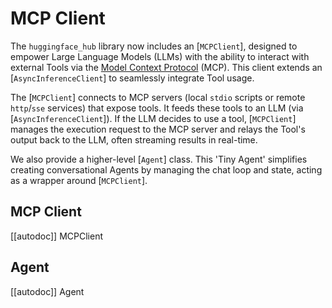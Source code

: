 # MCP Client

The `huggingface_hub` library now includes an [`MCPClient`], designed to empower Large Language Models (LLMs) with the ability to interact with external Tools via the [Model Context Protocol](https://modelcontextprotocol.io) (MCP). This client extends an [`AsyncInferenceClient`] to seamlessly integrate Tool usage.

The [`MCPClient`] connects to MCP servers (local `stdio` scripts or remote `http`/`sse` services) that expose tools. It feeds these tools to an LLM (via [`AsyncInferenceClient`]). If the LLM decides to use a tool, [`MCPClient`] manages the execution request to the MCP server and relays the Tool's output back to the LLM, often streaming results in real-time.

We also provide a higher-level [`Agent`] class. This 'Tiny Agent' simplifies creating conversational Agents by managing the chat loop and state, acting as a wrapper around [`MCPClient`].



## MCP Client

[[autodoc]] MCPClient

## Agent

[[autodoc]] Agent